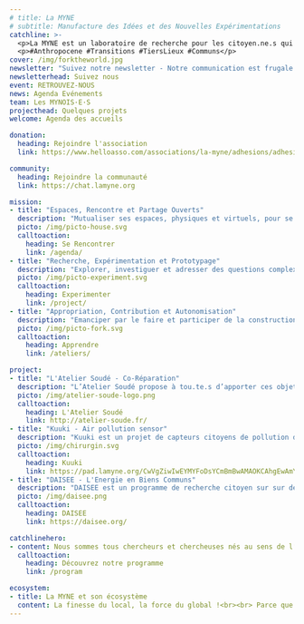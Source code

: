 ```yaml
---
# title: La MYNE
# subtitle: Manufacture des Idées et des Nouvelles Expérimentations
catchline: >-
  <p>La MYNE est un laboratoire de recherche pour les citoyen.ne.s qui expérimentent le futur. Nous agissons en Tier(s)-Lieu(x) par les Communs.</p><br>
  <p>#Anthropocene #Transitions #TiersLieux #Communs</p>
cover: /img/forktheworld.jpg
newsletter: "Suivez notre newsletter - Notre communication est frugale. Ne pas hésiter à nous laisser votre e-mail si vous le souhaitez !"
newsletterhead: Suivez nous
event: RETROUVEZ-NOUS
news: Agenda Evénements
team: Les MYNOIS·E·S
projecthead: Quelques projets
welcome: Agenda des accueils

donation:
  heading: Rejoindre l'association
  link: https://www.helloasso.com/associations/la-myne/adhesions/adhesions-et-dons-2019

community:
  heading: Rejoindre la communauté
  link: https://chat.lamyne.org

mission:
- title: "Espaces, Rencontre et Partage Ouverts"
  description: "Mutualiser ses espaces, physiques et virtuels, pour se rencontrer, échanger, partager, travailler et expérimenter."
  picto: /img/picto-house.svg
  calltoaction:
    heading: Se Rencontrer
    link: /agenda/
- title: "Recherche, Expérimentation et Prototypage"
  description: "Explorer, investiguer et adresser des questions complexe de société en transition(s) par la recherche-action."
  picto: /img/picto-experiment.svg
  calltoaction:
    heading: Experimenter
    link: /project/
- title: "Appropriation, Contribution et Autonomisation"
  description: "Emanciper par le faire et participer de la construction d'un patrimoine (informationnel) commun facilitant l'autonomisation."
  picto: /img/picto-fork.svg
  calltoaction:
    heading: Apprendre
    link: /ateliers/

project:
- title: "L'Atelier Soudé - Co-Réparation"
  description: "L’Atelier Soudé propose à tou.te.s d’apporter ces objets qui ne fonctionnent plus afin de les réparer ensemble grâce aux outils, compétences et idées de chacun. L’association permet de réparer à coût réduit ces objets tout en apprenant dans la bonne humeur !"
  picto: /img/atelier-soude-logo.png
  calltoaction:
    heading: L'Atelier Soudé
    link: http://atelier-soude.fr/
- title: "Kuuki - Air pollution sensor"
  description: "Kuuki est un projet de capteurs citoyens de pollution de l’air visant l’appropriation de la donnée environnementale. Comment la compréhension de la donnée environnementale permet d’impliquer les habitant.e.s dans des solutions d’amélioration de leur environnement ?"
  picto: /img/chirurgin.svg
  calltoaction:
    heading: Kuuki
    link: https://pad.lamyne.org/CwVgZiwIwEYMYFoDsYCmBmBwAMAOKCAhgEwAmYWwhquupM6SqwQA#
- title: "DAISEE - L'Energie en Biens Communs"
  description: "DAISEE est un programme de recherche citoyen sur sur des problématiques complexes de transitions (notamment énergétique) par les communs. DAISEE repose sur un modèle de recherche contributive pour cultiver des connaissances sur la transition énergétique."
  picto: /img/daisee.png
  calltoaction:
    heading: DAISEE
    link: https://daisee.org/

catchlinehero:
- content: Nous sommes tous chercheurs et chercheuses nés au sens de l‘expérimentateur qui teste et valide ou invalide ses hypothèses au travers de l’expérience, ou de l’inventeur qui va à la découverte des possibles - L'Aventure Ordinaire, Rapport d'Activité 2015 La Paillasse Saône.
  calltoaction:
    heading: Découvrez notre programme
    link: /program

ecosystem:
- title: La MYNE et son écosystème
  content: La finesse du local, la force du global !<br><br> Parce que la communauté de la MYNE repose sur des modes de partenariat, de collaboration et d’intelligence collective s'incarnant dans des démarches de réciprocité, elle s’inscrit dans un écosystème fortement interconnecté globalement et soudé localement.
---
```

